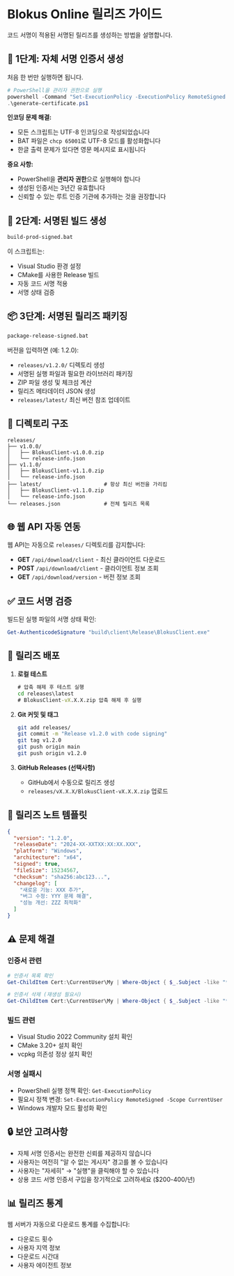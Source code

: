 # Blokus Online 릴리즈 가이드

코드 서명이 적용된 서명된 릴리즈를 생성하는 방법을 설명합니다.

## 🔐 1단계: 자체 서명 인증서 생성

처음 한 번만 실행하면 됩니다.

```powershell
# PowerShell을 관리자 권한으로 실행
powershell -Command "Set-ExecutionPolicy -ExecutionPolicy RemoteSigned -Scope CurrentUser"
.\generate-certificate.ps1
```

**인코딩 문제 해결:**
- 모든 스크립트는 UTF-8 인코딩으로 작성되었습니다
- BAT 파일은 `chcp 65001`로 UTF-8 모드를 활성화합니다
- 한글 출력 문제가 있다면 영문 메시지로 표시됩니다

**중요 사항:**
- PowerShell을 **관리자 권한**으로 실행해야 합니다
- 생성된 인증서는 3년간 유효합니다
- 신뢰할 수 있는 루트 인증 기관에 추가하는 것을 권장합니다

## 🔨 2단계: 서명된 빌드 생성

```bat
build-prod-signed.bat
```

이 스크립트는:
- Visual Studio 환경 설정
- CMake를 사용한 Release 빌드
- 자동 코드 서명 적용
- 서명 상태 검증

## 📦 3단계: 서명된 릴리즈 패키징

```bat
package-release-signed.bat
```

버전을 입력하면 (예: 1.2.0):
- `releases/v1.2.0/` 디렉토리 생성
- 서명된 실행 파일과 필요한 라이브러리 패키징
- ZIP 파일 생성 및 체크섬 계산
- 릴리즈 메타데이터 JSON 생성
- `releases/latest/` 최신 버전 참조 업데이트

## 📁 디렉토리 구조

```
releases/
├── v1.0.0/
│   ├── BlokusClient-v1.0.0.zip
│   └── release-info.json
├── v1.1.0/
│   ├── BlokusClient-v1.1.0.zip
│   └── release-info.json
├── latest/                    # 항상 최신 버전을 가리킴
│   ├── BlokusClient-v1.1.0.zip
│   └── release-info.json
└── releases.json              # 전체 릴리즈 목록
```

## 🌐 웹 API 자동 연동

웹 API는 자동으로 `releases/` 디렉토리를 감지합니다:

- **GET** `/api/download/client` - 최신 클라이언트 다운로드
- **POST** `/api/download/client` - 클라이언트 정보 조회
- **GET** `/api/download/version` - 버전 정보 조회

## ✅ 코드 서명 검증

빌드된 실행 파일의 서명 상태 확인:

```powershell
Get-AuthenticodeSignature "build\client\Release\BlokusClient.exe"
```

## 🚀 릴리즈 배포

1. **로컬 테스트**
   ```bat
   # 압축 해제 후 테스트 실행
   cd releases\latest
   # BlokusClient-vX.X.X.zip 압축 해제 후 실행
   ```

2. **Git 커밋 및 태그**
   ```bash
   git add releases/
   git commit -m "Release v1.2.0 with code signing"
   git tag v1.2.0
   git push origin main
   git push origin v1.2.0
   ```

3. **GitHub Releases (선택사항)**
   - GitHub에서 수동으로 릴리즈 생성
   - `releases/vX.X.X/BlokusClient-vX.X.X.zip` 업로드

## 📝 릴리즈 노트 템플릿

```json
{
  "version": "1.2.0",
  "releaseDate": "2024-XX-XXTXX:XX:XX.XXX",
  "platform": "Windows",
  "architecture": "x64",
  "signed": true,
  "fileSize": 15234567,
  "checksum": "sha256:abc123...",
  "changelog": [
    "새로운 기능: XXX 추가",
    "버그 수정: YYY 문제 해결",
    "성능 개선: ZZZ 최적화"
  ]
}
```

## ⚠️ 문제 해결

### 인증서 관련
```powershell
# 인증서 목록 확인
Get-ChildItem Cert:\CurrentUser\My | Where-Object { $_.Subject -like "*BlokusOnline*" }

# 인증서 삭제 (재생성 필요시)
Get-ChildItem Cert:\CurrentUser\My | Where-Object { $_.Subject -like "*BlokusOnline*" } | Remove-Item
```

### 빌드 관련
- Visual Studio 2022 Community 설치 확인
- CMake 3.20+ 설치 확인
- vcpkg 의존성 정상 설치 확인

### 서명 실패시
- PowerShell 실행 정책 확인: `Get-ExecutionPolicy`
- 필요시 정책 변경: `Set-ExecutionPolicy RemoteSigned -Scope CurrentUser`
- Windows 개발자 모드 활성화 확인

## 🔒 보안 고려사항

- 자체 서명 인증서는 완전한 신뢰를 제공하지 않습니다
- 사용자는 여전히 "알 수 없는 게시자" 경고를 볼 수 있습니다
- 사용자는 "자세히" → "실행"을 클릭해야 할 수 있습니다
- 상용 코드 서명 인증서 구입을 장기적으로 고려하세요 ($200-400/년)

## 📊 릴리즈 통계

웹 서버가 자동으로 다운로드 통계를 수집합니다:
- 다운로드 횟수
- 사용자 지역 정보
- 다운로드 시간대
- 사용자 에이전트 정보